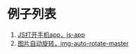 # 例子列表

1. [JS打开手机app，js-app](//freeser.github.io/example/js-app)
2. [图片自动旋转，img-auto-rotate-master](//freeser.github.io/example/img-auto-rotate-master)
